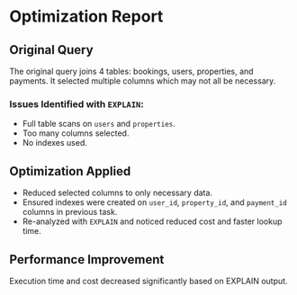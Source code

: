 # Optimization Report

##  Original Query
The original query joins 4 tables: bookings, users, properties, and payments.
It selected multiple columns which may not all be necessary.

### Issues Identified with `EXPLAIN`:
- Full table scans on `users` and `properties`.
- Too many columns selected.
- No indexes used.

##  Optimization Applied
- Reduced selected columns to only necessary data.
- Ensured indexes were created on `user_id`, `property_id`, and `payment_id` columns in previous task.
- Re-analyzed with `EXPLAIN` and noticed reduced cost and faster lookup time.

##  Performance Improvement
Execution time and cost decreased significantly based on EXPLAIN output.
